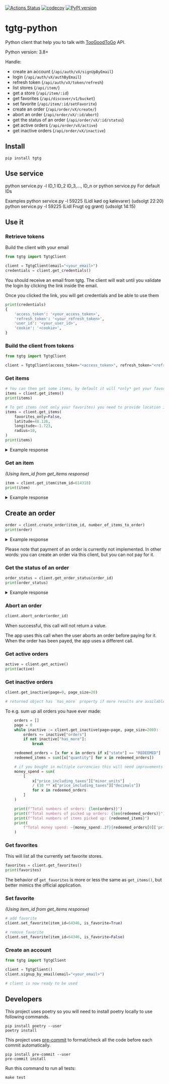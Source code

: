 [![Actions Status](https://github.com/ahivert/tgtg-python/workflows/CI/badge.svg)](https://github.com/ahivert/tgtg-python/actions)
[![codecov](https://codecov.io/gh/ahivert/tgtg-python/branch/master/graph/badge.svg)](https://codecov.io/gh/ahivert/tgtg-python)
[![PyPI version](https://img.shields.io/pypi/v/tgtg?color=blue)](https://pypi.org/project/tgtg/)

# tgtg-python

Python client that help you to talk with [TooGoodToGo](https://toogoodtogo.com) API.

Python version: 3.8+

Handle:

- create an account (`/api/auth/vX/signUpByEmail`)
- login (`/api/auth/vX/authByEmail`)
- refresh token (`/api/auth/vX/token/refresh`)
- list stores (`/api/item/`)
- get a store (`/api/item/:id`)
- get favorites (`/api/discover/v1/bucket`)
- set favorite (`/api/item/:id/setFavorite`)
- create an order (`/api/order/vX/create/`)
- abort an order (`/api/order/vX/:id/abort`)
- get the status of an order (`/api/order/vX/:id/status`)
- get active orders (`/api/order/vX/active`)
- get inactive orders (`/api/order/vX/inactive`)

## Install

```
pip install tgtg
```

## Use service
python service.py -l ID_1 ID_2 ID_3,..., ID_n
or
python service.py
For default IDs

Examples
python service.py -l 59225 (Lidl kød og kølevarer) (udsolgt 22:20)
python service.py -l 59225 (Lidl Frugt og grønt) (udsolgt 14:15)
## Use it

### Retrieve tokens

Build the client with your email

```python
from tgtg import TgtgClient

client = TgtgClient(email="<your_email>")
credentials = client.get_credentials()
```

You should receive an email from tgtg.
The client will wait until you validate the login by clicking the link inside the email.

Once you clicked the link, you will get credentials and be able to use them

```python
print(credentials)
{
    'access_token': '<your_access_token>',
    'refresh_token': '<your_refresh_token>',
    'user_id': '<your_user_id>',
    'cookie': '<cookie>',
}
```

### Build the client from tokens

```python
from tgtg import TgtgClient

client = TgtgClient(access_token="<access_token>", refresh_token="<refresh_token>", user_id="<user_id>", cookie="<cookie>")

```

### Get items

```python
# You can then get some items, by default it will *only* get your favorites
items = client.get_items()
print(items)

# To get items (not only your favorites) you need to provide location informations
items = client.get_items(
    favorites_only=False,
    latitude=48.126,
    longitude=-1.723,
    radius=10,
)
print(items)
```

<details>
    <summary>Example response</summary>

```python
[
    {
        "item": {
            "item_id": "64346",
            "price": {"code": "EUR", "minor_units": 499, "decimals": 2},
            "sales_taxes": [],
            "tax_amount": {"code": "EUR", "minor_units": 0, "decimals": 2},
            "price_excluding_taxes": {"code": "EUR", "minor_units": 499, "decimals": 2},
            "price_including_taxes": {"code": "EUR", "minor_units": 499, "decimals": 2},
            "value_excluding_taxes": {
                "code": "EUR",
                "minor_units": 1500,
                "decimals": 2,
            },
            "value_including_taxes": {
                "code": "EUR",
                "minor_units": 1500,
                "decimals": 2,
            },
            "taxation_policy": "PRICE_INCLUDES_TAXES",
            "show_sales_taxes": False,
            "value": {"code": "EUR", "minor_units": 1500, "decimals": 2},
            "cover_picture": {
                "picture_id": "110628",
                "current_url": "https://images.tgtg.ninja/item/cover/2b69cbdd-43d3-4ade-bd51-50e338260859.jpg",
            },
            "logo_picture": {
                "picture_id": "110618",
                "current_url": "https://images.tgtg.ninja/store/fb893813-a775-4dec-ac7b-d4a7dd326fa8.png",
            },
            "name": "",
            "description": "Salva comida en Ecofamily Bufé y tu pack podrá contener: comidas caseras.",
            "can_user_supply_packaging": False,
            "packaging_option": "MUST_BRING_BAG",
            "collection_info": "",
            "diet_categories": [],
            "item_category": "MEAL",
            "badges": [
                {
                    "badge_type": "SERVICE_RATING_SCORE",
                    "rating_group": "LIKED",
                    "percentage": 93,
                    "user_count": 178,
                    "month_count": 5,
                }
            ],
            "favorite_count": 0,
            "buffet": False,
        },
        "store": {
            "store_id": "59949s",
            "store_name": "Ecofamily Bufé - Centro",
            "branch": "",
            "description": "",
            "tax_identifier": "",
            "website": "",
            "store_location": {
                "address": {
                    "country": {"iso_code": "ES", "name": "Spain"},
                    "address_line": "Av. de los Piconeros, S/N, 14001 Córdoba, España",
                    "city": "",
                    "postal_code": "",
                },
                "location": {"longitude": -4.776045, "latitude": 37.894249},
            },
            "logo_picture": {
                "picture_id": "110618",
                "current_url": "https://images.tgtg.ninja/store/fb893813-a775-4dec-ac7b-d4a7dd326fa8.png",
            },
            "store_time_zone": "Europe/Madrid",
            "hidden": False,
            "favorite_count": 0,
            "we_care": False,
        },
        "display_name": "Ecofamily Bufé - Centro",
        "pickup_location": {
            "address": {
                "country": {"iso_code": "ES", "name": "Spain"},
                "address_line": "Av. de los Piconeros, S/N, 14001 Córdoba, España",
                "city": "",
                "postal_code": "",
            },
            "location": {"longitude": -4.776045, "latitude": 37.894249},
        },
        "items_available": 0,
        "distance": 4241.995584076078,
        "favorite": True,
        "in_sales_window": False,
        "new_item": False,
    },
]
```

</details>

### Get an item

_(Using item_id from get_items response)_

```python
item = client.get_item(item_id=614318)
print(item)
```

<details>
<summary>Example response</summary>

```python
{
    "item": {
        "item_id": "614318",
        "sales_taxes": [{"tax_description": "TVA", "tax_percentage": 5.5}],
        "tax_amount": {"code": "EUR", "minor_units": 13, "decimals": 2},
        "price_excluding_taxes": {"code": "EUR", "minor_units": 236, "decimals": 2},
        "price_including_taxes": {"code": "EUR", "minor_units": 249, "decimals": 2},
        "value_excluding_taxes": {"code": "EUR", "minor_units": 0, "decimals": 2},
        "value_including_taxes": {"code": "EUR", "minor_units": 0, "decimals": 2},
        "taxation_policy": "PRICE_INCLUDES_TAXES",
        "show_sales_taxes": False,
        "cover_picture": {
            "picture_id": "620171",
            "current_url": "https://images.tgtg.ninja/item/cover/ac80c1b3-1386-46a8-ba80-c97b3a6e7e18.png",
            "is_automatically_created": False,
        },
        "logo_picture": {
            "picture_id": "622046",
            "current_url": "https://images.tgtg.ninja/store/6280890a-729c-400b-89d8-8b6d5b6cc17b.png",
            "is_automatically_created": False,
        },
        "name": "Panier petit déjeuner",
        "description": "Sauvez un panier-surprise réalisé à partir des délicieux articles d'un buffet petit déjeuner.",
        "food_handling_instructions": "",
        "can_user_supply_packaging": False,
        "packaging_option": "BAG_ALLOWED",
        "collection_info": "",
        "diet_categories": [],
        "item_category": "BAKED_GOODS",
        "buffet": True,
        "badges": [
            {
                "badge_type": "SERVICE_RATING_SCORE",
                "rating_group": "LOVED",
                "percentage": 96,
                "user_count": 131,
                "month_count": 6,
            },
            {
                "badge_type": "OVERALL_RATING_TRUST_SCORE",
                "rating_group": "LOVED",
                "percentage": 90,
                "user_count": 131,
                "month_count": 6,
            },
        ],
        "positive_rating_reasons": [
            "POSITIVE_FEEDBACK_FRIENDLY_STAFF",
            "POSITIVE_FEEDBACK_GREAT_QUANTITY",
            "POSITIVE_FEEDBACK_QUICK_COLLECTION",
            "POSITIVE_FEEDBACK_DELICIOUS_FOOD",
            "POSITIVE_FEEDBACK_GREAT_VALUE",
            "POSITIVE_FEEDBACK_GREAT_VARIETY",
        ],
        "average_overall_rating": {
            "average_overall_rating": 4.520325203252033,
            "rating_count": 123,
            "month_count": 6,
        },
        "allergens_info": {"shown_on_checkout": False},
        "favorite_count": 0,
    },
    "store": {
        "store_id": "624740",
        "store_name": "Hôtel Les Matins de Paris & Spa",
        "branch": "",
        "description": "Vous y êtes. Où ? À South Pigalle (Sopi pour les adeptes), au coeur d’une décontraction trendy.\nVous en êtes : de ceux qui ont déniché un lieu joliment habité, là où se fredonne depuis tant de décennies des airs vivement enjoués. Parce que, pour la petite histoire, notre adresse fut dans les années 50' 60' le repaire des plus arty.\nPile ici, le premier restaurant américain parisien créé par le fantaisiste Leroy Haynes attirait un heureux tohu-bohu, une kyrielle de musiciens, de Ray Charles à Marianne Faithfull…\nAujourd'hui, à vous d'improviser ici un rendez-vous amical, à vous de composer là avec la paresse la plus joyeuse. Se mettre au voluptueux diapason du spa, suivre le rythme des conseils spontanés d’une équipe concernée sont aussi des moments pour vous écouter.\nEntendez-vous la petite musique du lieu ? L'âme des Matins de Paris donne assurément le bon tempo pour prendre ses quartiers, les plus inspirés. ",
        "tax_identifier": "FR43552132029",
        "website": "https://www.lesmatinsdeparis.com/",
        "store_location": {
            "address": {
                "country": {"iso_code": "FR", "name": "France"},
                "address_line": "3 Rue Clauzel, 75009 Paris, France",
                "city": "",
                "postal_code": "",
            },
            "location": {"longitude": 2.3393925, "latitude": 48.8788434},
        },
        "logo_picture": {
            "picture_id": "622046",
            "current_url": "https://images.tgtg.ninja/store/6280890a-729c-400b-89d8-8b6d5b6cc17b.png",
            "is_automatically_created": False,
        },
        "store_time_zone": "Europe/Paris",
        "hidden": False,
        "favorite_count": 0,
        "items": [
            {
                "item": {
                    "item_id": "614318",
                    "sales_taxes": [{"tax_description": "TVA", "tax_percentage": 5.5}],
                    "tax_amount": {"code": "EUR", "minor_units": 13, "decimals": 2},
                    "price_excluding_taxes": {
                        "code": "EUR",
                        "minor_units": 236,
                        "decimals": 2,
                    },
                    "price_including_taxes": {
                        "code": "EUR",
                        "minor_units": 249,
                        "decimals": 2,
                    },
                    "value_excluding_taxes": {
                        "code": "EUR",
                        "minor_units": 0,
                        "decimals": 2,
                    },
                    "value_including_taxes": {
                        "code": "EUR",
                        "minor_units": 0,
                        "decimals": 2,
                    },
                    "taxation_policy": "PRICE_INCLUDES_TAXES",
                    "show_sales_taxes": False,
                    "cover_picture": {
                        "picture_id": "620171",
                        "current_url": "https://images.tgtg.ninja/item/cover/ac80c1b3-1386-46a8-ba80-c97b3a6e7e18.png",
                        "is_automatically_created": False,
                    },
                    "logo_picture": {
                        "picture_id": "622046",
                        "current_url": "https://images.tgtg.ninja/store/6280890a-729c-400b-89d8-8b6d5b6cc17b.png",
                        "is_automatically_created": False,
                    },
                    "name": "Panier petit déjeuner",
                    "description": "Sauvez un panier-surprise réalisé à partir des délicieux articles d'un buffet petit déjeuner.",
                    "food_handling_instructions": "",
                    "can_user_supply_packaging": False,
                    "packaging_option": "BAG_ALLOWED",
                    "collection_info": "",
                    "diet_categories": [],
                    "item_category": "BAKED_GOODS",
                    "buffet": True,
                    "badges": [
                        {
                            "badge_type": "SERVICE_RATING_SCORE",
                            "rating_group": "LOVED",
                            "percentage": 96,
                            "user_count": 131,
                            "month_count": 6,
                        },
                        {
                            "badge_type": "OVERALL_RATING_TRUST_SCORE",
                            "rating_group": "LOVED",
                            "percentage": 90,
                            "user_count": 131,
                            "month_count": 6,
                        },
                    ],
                    "positive_rating_reasons": [
                        "POSITIVE_FEEDBACK_FRIENDLY_STAFF",
                        "POSITIVE_FEEDBACK_GREAT_QUANTITY",
                        "POSITIVE_FEEDBACK_QUICK_COLLECTION",
                        "POSITIVE_FEEDBACK_DELICIOUS_FOOD",
                        "POSITIVE_FEEDBACK_GREAT_VALUE",
                        "POSITIVE_FEEDBACK_GREAT_VARIETY",
                    ],
                    "average_overall_rating": {
                        "average_overall_rating": 4.520325203252033,
                        "rating_count": 123,
                        "month_count": 6,
                    },
                    "favorite_count": 0,
                },
                "display_name": "Hôtel Les Matins de Paris & Spa (Panier petit déjeuner)",
                "pickup_interval": {
                    "start": "2022-11-04T11:00:00Z",
                    "end": "2022-11-04T15:00:00Z",
                },
                "pickup_location": {
                    "address": {
                        "country": {"iso_code": "FR", "name": "France"},
                        "address_line": "3 Rue Clauzel, 75009 Paris, France",
                        "city": "",
                        "postal_code": "",
                    },
                    "location": {"longitude": 2.3393925, "latitude": 48.8788434},
                },
                "purchase_end": "2022-11-04T15:00:00Z",
                "items_available": 0,
                "sold_out_at": "2022-11-03T17:11:32Z",
                "distance": 0.0,
                "favorite": True,
                "in_sales_window": True,
                "new_item": False,
            }
        ],
        "milestones": [
            {"type": "MEALS_SAVED", "value": "250"},
            {"type": "MONTHS_ON_PLATFORM", "value": "6"},
        ],
        "we_care": False,
        "distance": 0.0,
        "cover_picture": {
            "picture_id": "620171",
            "current_url": "https://images.tgtg.ninja/item/cover/ac80c1b3-1386-46a8-ba80-c97b3a6e7e18.png",
            "is_automatically_created": False,
        },
        "is_manufacturer": False,
    },
    "display_name": "Hôtel Les Matins de Paris & Spa (Panier petit déjeuner)",
    "pickup_interval": {"start": "2022-11-04T11:00:00Z", "end": "2022-11-04T15:00:00Z"},
    "pickup_location": {
        "address": {
            "country": {"iso_code": "FR", "name": "France"},
            "address_line": "3 Rue Clauzel, 75009 Paris, France",
            "city": "",
            "postal_code": "",
        },
        "location": {"longitude": 2.3393925, "latitude": 48.8788434},
    },
    "purchase_end": "2022-11-04T15:00:00Z",
    "items_available": 0,
    "sold_out_at": "2022-11-03T17:11:32Z",
    "distance": 0.0,
    "favorite": True,
    "in_sales_window": True,
    "new_item": False,
    "sharing_url": "https://share.toogoodtogo.com/download?locale=fr-FR",
    "next_sales_window_purchase_start": "2022-11-04T15:17:00Z",
}
```

</details>

## Create an order

```python
order = client.create_order(item_id, number_of_items_to_order)
print(order)
```

<details>
<summary>Example response</summary>

```python
{
  "id": "<order_id>",
  "item_id": "<item_id_that_was_ordered>",
  "user_id": "<your_user_id>",
  "state": "RESERVED",
  "order_line": {
    "quantity": 1,
    "item_price_including_taxes": {
      "code": "EUR",
      "minor_units": 600,
      "decimals": 2
    },
    "item_price_excluding_taxes": {
      "code": "EUR",
      "minor_units": 550,
      "decimals": 2
    },
    "total_price_including_taxes": {
      "code": "EUR",
      "minor_units": 600,
      "decimals": 2
    },
    "total_price_excluding_taxes": {
      "code": "EUR",
      "minor_units": 550,
      "decimals": 2
    }
  },
  "reserved_at": "2023-01-01T10:30:32.331280392",
  "order_type": "MAGICBAG"
}
```

</details>

Please note that payment of an order is currently not implemented.
In other words: you can create an order via this client, but you can not pay for it.

### Get the status of an order

```python
order_status = client.get_order_status(order_id)
print(order_status)
```

<details>
<summary>Example response</summary>

```python
{
  "id": "<order_id>",
  "item_id": "<item_id_that_was_ordered>",
  "user_id": "<your_user_id>",
  "state": "RESERVED"
}
```

</details>

### Abort an order
```python
client.abort_order(order_id)
```

When successful, this call will not return a value.

The app uses this call when the user aborts an order before paying for it. When the order has been payed, the app uses a different call.

### Get active orders

```python
active = client.get_active()
print(active)
```

### Get inactive orders

```python
client.get_inactive(page=0, page_size=20)

# returned object has `has_more` property if more results are available
```

To e.g. sum up all orders you have ever made:

```python
    orders = []
    page = 0
    while inactive := client.get_inactive(page=page, page_size=200):
        orders += inactive["orders"]
        if not inactive["has_more"]:
            break

    redeemed_orders = [x for x in orders if x["state"] == "REDEEMED"]
    redeemed_items = sum([x["quantity"] for x in redeemed_orders])

    # if you bought in multiple currencies this will need improvements
    money_spend = sum(
        [
            x["price_including_taxes"]["minor_units"]
            / (10 ** x["price_including_taxes"]["decimals"])
            for x in redeemed_orders
        ]
    )

    print(f"Total numbers of orders: {len(orders)}")
    print(f"Total numbers of picked up orders: {len(redeemed_orders)}")
    print(f"Total numbers of items picked up: {redeemed_items}")
    print(
        f"Total money spend: ~{money_spend:.2f}{redeemed_orders[0]['price_including_taxes']['code']}"
    )
```

### Get favorites

This will list all the currently set favorite stores.

```python
favorites = client.get_favorites()
print(favorites)
```

The behavior of `get_favorites` is more or less the same as `get_items()`, but better mimics the official application.

### Set favorite

_(Using item_id from get_items response)_

```python
# add favorite
client.set_favorite(item_id=64346, is_favorite=True)

# remove favorite
client.set_favorite(item_id=64346, is_favorite=False)
```

### Create an account

```python
from tgtg import TgtgClient

client = TgtgClient()
client.signup_by_email(email="<your_email>")

# client is now ready to be used
```

## Developers

This project uses poetry so you will need to install poetry locally to use following
commands.

```
pip install poetry --user
poetry install
```

This project uses [pre-commit](https://pre-commit.com/) to format/check all the
code before each commit automatically.

```
pip install pre-commit --user
pre-commit install
```

Run this command to run all tests:

```
make test
```
